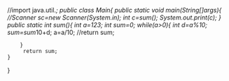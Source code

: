 //import java.util.*;
public class Main{
    public static void main(String[]args){
        //Scanner sc=new Scanner(System.in);
        int c=sum();
        System.out.print(c);
    }
    public static int sum(){
        int a=123;
        int sum=0;
        while(a>0){
            int d=a%10;
            sum=sum*10+d;
            a=a/10;
            //return sum;
            
        }
         return sum;
    }
}
